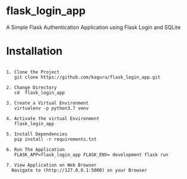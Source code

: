 # flask_login_app
A Simple Flask Authentication Application using Flask Login and SQLite 

# Installation

```

1. Clone the Project
   git clone https://github.com/kaguru/flask_login_app.git

2. Change Directory
   cd  flask_login_app

3. Create a Virtual Environment
   virtualenv -p python3.7 venv

4. Activate the virtual Environment
   flask_login_app

5. Install Dependencies
   pip install -r requirements.txt

6. Run The Application
   FLASK_APP=flask_login_app FLASK_ENV= development flask run

7. View Application on Web Browser 
  Navigate to (http://127.0.0.1:5000) on your Browser
```
